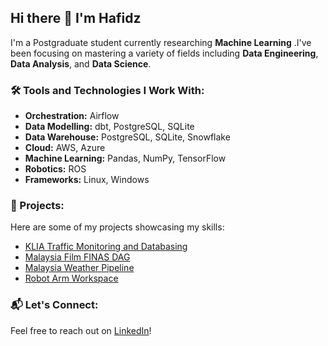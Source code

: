 ## Hi there 👋 I'm Hafidz

I'm a Postgraduate student currently researching **Machine Learning** .I've been focusing on mastering a variety of fields including **Data Engineering**, **Data Analysis**, and **Data Science**.

### 🛠️ Tools and Technologies I Work With:
- **Orchestration:** Airflow
- **Data Modelling:** dbt, PostgreSQL, SQLite
- **Data Warehouse:** PostgreSQL, SQLite, Snowflake
- **Cloud:** AWS, Azure
- **Machine Learning:** Pandas, NumPy, TensorFlow
- **Robotics:** ROS
- **Frameworks:** Linux, Windows

### 🚀 Projects:
Here are some of my projects showcasing my skills:
- [KLIA Traffic Monitoring and Databasing](https://github.com/strafe27/klia-traffic-monitoring-and-databasing)
- [Malaysia Film FINAS DAG](https://github.com/strafe27/malaysia-film-finas-dag)
- [Malaysia Weather Pipeline](https://github.com/strafe27/malaysia-weather-pipeline)
- [Robot Arm Workspace](https://github.com/strafe27/robotarm_ws)

### 📬 Let's Connect:
Feel free to reach out on [LinkedIn](https://www.linkedin.com/in/hafidz-hasnor-440459122/)!
